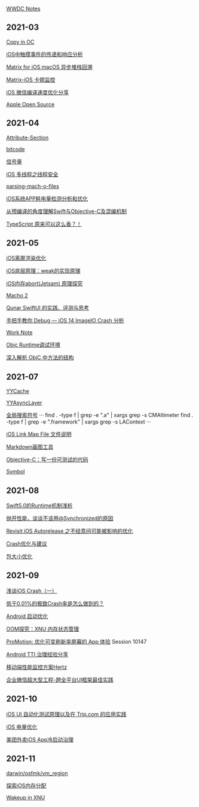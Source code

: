 [WWDC Notes](https://www.wwdcnotes.com)

## 2021-03

[Copy in OC](https://zhangbuhuai.com/post/copy-in-objective-c.html)

[iOS中触摸事件的传递和响应分析](https://mp.weixin.qq.com/s/l0dofJrCRjOJwm-QvMQNyA)

[Matrix for iOS macOS 异步堆栈回溯](https://github.com/Tencent/matrix/wiki/Matrix-for-iOS-macOS-异步堆栈回溯)

[Matrix-iOS 卡顿监控](https://cloud.tencent.com/developer/article/1427933)

[iOS 微信编译速度优化分享](https://cloud.tencent.com/developer/article/1564372)

[Apple Open Source](https://opensource.apple.com/tarballs/libmalloc/)

## 2021-04

[Attribute-Section](http://liumh.com/2018/08/18/ios-attribute-section/)

[bitcode](https://xelz.info/blog/2018/11/24/all-you-need-to-know-about-bitcode/)

[信号量](https://xiaozhuanlan.com/topic/4365017982)

[iOS 多线程之线程安全](https://juejin.cn/post/6844903766873866248)

[parsing-mach-o-files](https://lowlevelbits.org/parsing-mach-o-files/)

[iOS系统APP耗电量检测分析和优化](https://mp.weixin.qq.com/s/1ay9tXGmutiZNsNJfteP9Q)

[从预编译的角度理解Swift与Objective-C及混编机制](https://mp.weixin.qq.com/s/gI9vL1KlHuMzMoWWf2tnIw)

[TypeScript 原来可以这么香？！](https://mp.weixin.qq.com/s/6Mmy4_d11P1iPFSgX7GOBw)

## 2021-05

[iOS离屏渲染优化](http://www.cocoachina.com/articles/16457)

[iOS底层原理：weak的实现原理](https://mp.weixin.qq.com/s/KlbIUDLY7La9ORYfRP9C7g)

[iOS内存abort(Jetsam) 原理探究](https://satanwoo.github.io/2017/10/18/abort/)

[Macho 2](https://satanwoo.github.io/2017/06/29/Macho-2/)

[Qunar SwiftUI 的实践、评测与思考](https://mp.weixin.qq.com/s/dRraII3VqQPEuYhrhKlNOQ)

[手把手教你 Debug — iOS 14 ImageIO Crash 分析](https://mp.weixin.qq.com/s/VhO5WBWGkatFgUGTqb-Fyw)

[Work Note](https://github.com/stackJolin/worknote)

[Objc Runtime调试环境](https://github.com/LGCooci/objc4_debug/tree/master)

[深入解析 ObjC 中方法的结构](https://draveness.me/method-struct/)   

## 2021-07

[YYCache](https://juejin.cn/post/6844903554214264840#heading-28)

[YYAsyncLayer](https://cloud.tencent.com/developer/article/1175151)

[全局搜索符号](https://www.jianshu.com/p/f8e83b2bd756)
···
find . -type f | grep -e ".a" | xargs grep -s CMAltimeter
find . -type f | grep -e ".framework" | xargs grep -s LAContext
···

[iOS Link Map File 文件说明](https://juejin.cn/post/6844904168096792583)

[Markdown画图工具](https://juejin.cn/post/6847902221137346573)

[Objective-C：写一份可测试的代码](https://juejin.cn/post/6844903667045236750)

[Symbol](https://mp.weixin.qq.com/s?__biz=MzA5NzMwODI0MA==&mid=2647765701&idx=1&sn=47318c1866ae2085dfd0a9f845720dd1&chksm=8887c9fabff040ec266c29dfcda45ac6eae3a148bc6dc2f093588318c64d0cf5408ca058fae8&token=946322326&lang=zh_CN&scene=21#wechat_redirect)

## 2021-08

[Swift5.0的Runtime机制浅析](https://mp.weixin.qq.com/s/qPlg716RqtiT2PK_WqtBZQ)

[抛开性能，谈谈不该用@Synchronized的原因](https://mp.weixin.qq.com/s?__biz=MzA5NzMwODI0MA==&mid=2647763985&idx=1&sn=72b3dd9e6a5eaa232b00cdbca12e34da&chksm=8887d72ebff05e38114f28a272af13873836067792fa8cebdb9d6bcbf300644a45899d2722b9&token=677686238&lang=zh_CN&scene=21#wechat_redirect)

[Revisit iOS Autorelease 之不经意间可能被影响的优化](https://mp.weixin.qq.com/s?__biz=MzA5NzMwODI0MA==&mid=2647763962&idx=1&sn=b4d4bd32080a987657f81427e6f4eff2&chksm=8887d0c5bff059d3dbdc9e2f4c1cc536888a83f4086f207227534eb17ca8cc8b5681035b8f17&token=677686238&lang=zh_CN&scene=21#wechat_redirect)

[Crash优化与建议](https://mp.weixin.qq.com/s?__biz=MzA5NzMwODI0MA==&mid=2647763899&idx=1&sn=989385831c105cd1c64b0512c8419409&chksm=8887d084bff05992bdc3772bf57d00c543556e179edd609822a57cff51bf7339f8b31120e4a9&token=759973081&lang=zh_CN&scene=21#wechat_redirect)

[包大小优化](https://github.com/ming1016/SMCheckProject)

## 2021-09

[浅谈iOS Crash（一）](https://juejin.cn/post/6844903487201869838)

[低于0.01%的极致Crash率是怎么做到的？](https://github.com/Nirvana-icy/Note/blob/Year/2021/Note_2021/Tech/笔记/学习/低于0.01%25的极致Crash率是怎么做到的？.md)

[Android 启动优化](https://juejin.cn/post/6926794003794903048)

[OOM探究：XNU 内存状态管理](https://mp.weixin.qq.com/s/fRm6IrBh83-NxWT7g9UzbA)

[ProMotion: 优化可变刷新率屏幕的 App 体验](https://mp.weixin.qq.com/s/kiQyunEh2lpCLwaUqi2bbw) Session 10147

[Android TTI 治理经验分享](https://mp.weixin.qq.com/s/FNoEWSB9YCMjbKsk-5OmLA)

[移动端性能监控方案Hertz](https://tech.meituan.com/2016/12/19/hertz.html)

[企业微信超大型工程-跨全平台UI框架最佳实践](https://mp.weixin.qq.com/s/JdQmgQ57nWQM99JW_ueFVg)

## 2021-10

[iOS UI 自动化测试原理以及在 Trip.com 的应用实践](https://juejin.cn/post/7020977265374658597)

[iOS 电量优化](https://www.jianshu.com/p/ec5631ec5164)

[美团外卖iOS App冷启动治理](https://tech.meituan.com/2018/12/06/waimai-ios-optimizing-startup.html)

## 2021-11

[darwin/osfmk/vm_region](http://web.mit.edu/darwin/src/modules/xnu/osfmk/man/vm_region.html)

[探索iOS内存分配](https://juejin.cn/post/6844903551366332423)

[Wakeup in XNU](https://juejin.cn/post/6950843672275451940)
